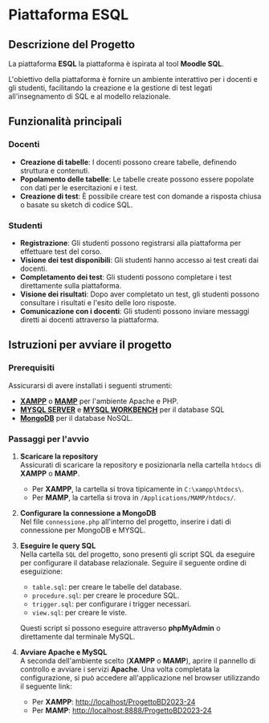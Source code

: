 # Piattaforma ESQL

## Descrizione del Progetto

La piattaforma **ESQL** la piattaforma è ispirata al tool **Moodle SQL**.

L'obiettivo della piattaforma è fornire un ambiente interattivo per i docenti e gli studenti, facilitando la creazione e la gestione di test legati all'insegnamento di SQL e al modello relazionale.

## Funzionalità principali

### Docenti
- **Creazione di tabelle**: I docenti possono creare tabelle, definendo struttura e contenuti.
- **Popolamento delle tabelle**: Le tabelle create possono essere popolate con dati per le esercitazioni e i test.
- **Creazione di test**: È possibile creare test con domande a risposta chiusa o basate su sketch di codice SQL.

### Studenti
- **Registrazione**: Gli studenti possono registrarsi alla piattaforma per effettuare test del corso.
- **Visione dei test disponibili**: Gli studenti hanno accesso ai test creati dai docenti.
- **Completamento dei test**: Gli studenti possono completare i test direttamente sulla piattaforma.
- **Visione dei risultati**: Dopo aver completato un test, gli studenti possono consultare i risultati e l'esito delle loro risposte.
- **Comunicazione con i docenti**: Gli studenti possono inviare messaggi diretti ai docenti attraverso la piattaforma.


## Istruzioni per avviare il progetto

### Prerequisiti

Assicurarsi di avere installati i seguenti strumenti:
- **[XAMPP](https://www.apachefriends.org/index.html)** o **[MAMP](https://www.mamp.info/en/downloads/)** per l'ambiente Apache e PHP.
- **[MYSQL SERVER](https://dev.mysql.com/downloads/mysql/)** e **[MYSQL WORKBENCH](https://dev.mysql.com/downloads/workbench/)** per il database SQL
- **[MongoDB](https://www.mongodb.com/try/download/community-kubernetes-operator)** per il database NoSQL.

### Passaggi per l'avvio

1. **Scaricare la repository**  
   Assicurati di scaricare la repository e posizionarla nella cartella `htdocs` di **XAMPP** o **MAMP**. 

   - Per **XAMPP**, la cartella si trova tipicamente in `C:\xampp\htdocs\`.
   - Per **MAMP**, la cartella si trova in `/Applications/MAMP/htdocs/`.

2. **Configurare la connessione a MongoDB**  
   Nel file `connessione.php` all'interno del progetto, inserire i dati di connessione per MongoDB e MYSQL.

3. **Eseguire le query SQL**  
   Nella cartella `SQL` del progetto, sono presenti gli script SQL da eseguire per configurare il database relazionale. 
   Seguire il seguente ordine di eseguizione:
   - `table.sql`: per creare le tabelle del database.
   - `procedure.sql`: per creare le procedure SQL.
   - `trigger.sql`: per configurare i trigger necessari.
   - `view.sql`: per creare le viste.

   Questi script si possono eseguire attraverso **phpMyAdmin** o direttamente dal terminale MySQL.

4. **Avviare Apache e MySQL**  
   A seconda dell'ambiente scelto (**XAMPP** o **MAMP**), aprire il pannello di controllo e avviare i servizi **Apache**.
   Una volta completata la configurazione, si può accedere all'applicazione nel browser utilizzando il seguente link:
      - Per **XAMPP**: [http://localhost/ProgettoBD2023-24](http://localhost/ProgettoBD2023-24)
      - Per **MAMP**: [http://localhost:8888/ProgettoBD2023-24](http://localhost:8888/ProgettoBD2023-24)

